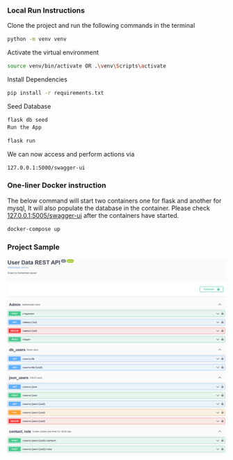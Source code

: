 ### Local Run Instructions
Clone the project and run the following commands in the terminal
```bash 
python -m venv venv 
```
Activate the virtual environment
```bash 
source venv/bin/activate OR .\venv\Scripts\activate
```
Install Dependencies
```bash 
pip install -r requirements.txt 
```
Seed Database
```bash 
flask db seed 
Run the App
```
```bash 
flask run
```
We can now access and perform actions via 
```bash 
127.0.0.1:5000/swagger-ui
```



### One-liner Docker instruction 
The below command will start two containers one for flask and another for mysql,
It will also populate the database in the container. Please check [127.0.0.1:5005/swagger-ui](127.0.0.1:5005/swagger-ui)
after the containers have started.
```bash
docker-compose up
```

### Project Sample
<img src="images/Untitled.png" >